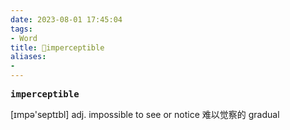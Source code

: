```yaml
---
date: 2023-08-01 17:45:04
tags: 
- Word
title: 📖imperceptible
aliases: 
- 
---
```


<pre><strong>imperceptible</strong></pre>

[ɪmpə'septɪbl]
adj. impossible to see or notice 难以觉察的
gradual
